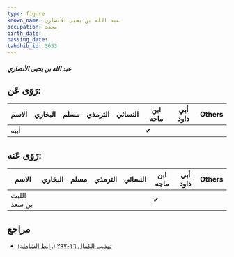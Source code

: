 ```yaml
---
type: figure
known_name: عبد الله بن يحيى الأنصاري
occupation: محدث
birth_date:
passing_date:
tahdhib_id: 3653
---
```

##### عبد الله بن يحيى الأنصاري

## رَوَى عَن:
| الاسم | البخاري | مسلم | الترمذي | النسائي | ابن ماجه | أبي داود | Others |
| ----- | ------- | ---- | ------- | ------- | -------- | -------- | ------ |
| أبيه  |         |      |         |         | ✔        |          |        |
## رَوَى عَنه:
| الاسم        | البخاري | مسلم | الترمذي | النسائي | ابن ماجه | أبي داود | Others |
| ------------ | ------- | ---- | ------- | ------- | -------- | -------- | ------ |
| الليث بن سعد |         |      |         |         | ✔        |          |        |
## مراجع
- [تهذيب الكمال ١٦-٢٩٧](obsidian://open?vault=Tahdhib-al-Kamal&file=Figures/٣٦٥٣-عبد%20الله%20بن%20يحيى%20الأنصاري) ([رابط الشاملة](https://shamela.ws/book/3722/8290))